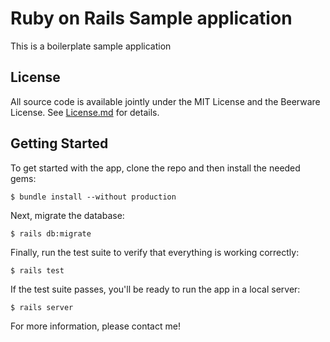 # Ruby on Rails Sample application

This is a boilerplate sample application

## License

All source code is available jointly under the MIT License and the Beerware License. See [License.md](License.md) for details.

## Getting Started

To get started with the app, clone the repo and then install the needed gems:

```
$ bundle install --without production
```

Next, migrate the database:

```
$ rails db:migrate
```

Finally, run the test suite to verify that everything is working correctly:

```
$ rails test
```

If the test suite passes, you'll be ready to run the app in a local server:

```
$ rails server
```

For more information, please contact me!
